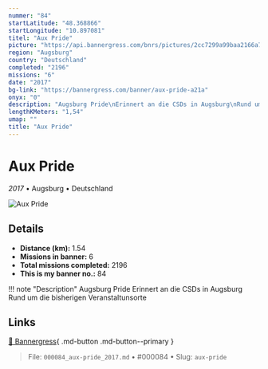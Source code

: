 ```yaml
---
nummer: "84"
startLatitude: "48.368866"
startLongitude: "10.897081"
titel: "Aux Pride"
picture: "https://api.bannergress.com/bnrs/pictures/2cc7299a99baa2166a778410ee8bdeef"
region: "Augsburg"
country: "Deutschland"
completed: "2196"
missions: "6"
date: "2017"
bg-link: "https://bannergress.com/banner/aux-pride-a21a"
onyx: "0"
description: "Augsburg Pride\nErinnert an die CSDs in Augsburg\nRund um die bisherigen Veranstaltunsorte"
lengthKMeters: "1,54"
umap: ""
title: "Aux Pride"
---
```

# Aux Pride

*2017* • Augsburg • Deutschland

![Aux Pride](https://api.bannergress.com/bnrs/pictures/2cc7299a99baa2166a778410ee8bdeef)

## Details
- **Distance (km):** 1.54
- **Missions in banner:** 6
- **Total missions completed:** 2196
- **This is my banner no.:** 84


!!! note "Description"
    Augsburg Pride
Erinnert an die CSDs in Augsburg
Rund um die bisherigen Veranstaltunsorte



## Links
[🔗 Bannergress](https://bannergress.com/banner/aux-pride-a21a){ .md-button .md-button--primary }



> File: `000084_aux-pride_2017.md` • #000084 • Slug: `aux-pride`
